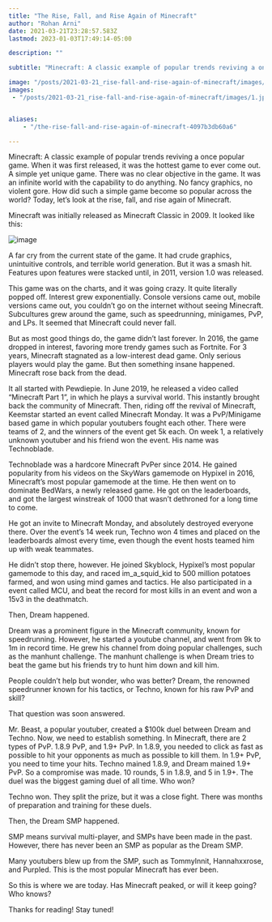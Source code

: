 ```yaml
---
title: "The Rise, Fall, and Rise Again of Minecraft"
author: "Rohan Arni"
date: 2021-03-21T23:28:57.583Z
lastmod: 2023-01-03T17:49:14-05:00

description: ""

subtitle: "Minecraft: A classic example of popular trends reviving a once popular game. When it was first released, it was the hottest game to ever…"

image: "/posts/2021-03-21_rise-fall-and-rise-again-of-minecraft/images/1.jpeg" 
images:
 - "/posts/2021-03-21_rise-fall-and-rise-again-of-minecraft/images/1.jpeg"


aliases:
    - "/the-rise-fall-and-rise-again-of-minecraft-4097b3db60a6"

---
```


Minecraft: A classic example of popular trends reviving a once popular game. When it was first released, it was the hottest game to ever come out. A simple yet unique game. There was no clear objective in the game. It was an infinite world with the capability to do anything. No fancy graphics, no violent gore. How did such a simple game become so popular across the world? Today, let’s look at the rise, fall, and rise again of Minecraft.

Minecraft was initially released as Minecraft Classic in 2009. It looked like this:

![image](/posts/2021-03-21_rise-fall-and-rise-again-of-minecraft/images/1.jpeg#layoutTextWidth)


A far cry from the current state of the game. It had crude graphics, unintuitive controls, and terrible world generation. But it was a smash hit. Features upon features were stacked until, in 2011, version 1.0 was released.






This game was on the charts, and it was going crazy. It quite literally popped off. Interest grew exponentially. Console versions came out, mobile versions came out, you couldn’t go on the internet without seeing Minecraft. Subcultures grew around the game, such as speedrunning, minigames, PvP, and LPs. It seemed that Minecraft could never fall.

But as most good things do, the game didn’t last forever. In 2016, the game dropped in interest, favoring more trendy games such as Fortnite. For 3 years, Minecraft stagnated as a low-interest dead game. Only serious players would play the game. But then something insane happened. Minecraft rose back from the dead.

It all started with Pewdiepie. In June 2019, he released a video called “Minecraft Part 1”, in which he plays a survival world. This instantly brought back the community of Minecraft. Then, riding off the revival of Minecraft, Keemstar started an event called Minecraft Monday. It was a PvP/Minigame based game in which popular youtubers fought each other. There were teams of 2, and the winners of the event get 5k each. On week 1, a relatively unknown youtuber and his friend won the event. His name was Technoblade.

Technoblade was a hardcore Minecraft PvPer since 2014. He gained popularity from his videos on the SkyWars gamemode on Hypixel in 2016, Minecraft’s most popular gamemode at the time. He then went on to dominate BedWars, a newly released game. He got on the leaderboards, and got the largest winstreak of 1000 that wasn’t dethroned for a long time to come.

He got an invite to Minecraft Monday, and absolutely destroyed everyone there. Over the event’s 14 week run, Techno won 4 times and placed on the leaderboards almost every time, even though the event hosts teamed him up with weak teammates.

He didn’t stop there, however. He joined Skyblock, Hypixel’s most popular gamemode to this day, and raced im_a_squid_kid to 500 million potatoes farmed, and won using mind games and tactics. He also participated in a event called MCU, and beat the record for most kills in an event and won a 15v3 in the deathmatch.

Then, Dream happened.

Dream was a prominent figure in the Minecraft community, known for speedrunning. However, he started a youtube channel, and went from 9k to 1m in record time. He grew his channel from doing popular challenges, such as the manhunt challenge. The manhunt challenge is when Dream tries to beat the game but his friends try to hunt him down and kill him.

People couldn’t help but wonder, who was better? Dream, the renowned speedrunner known for his tactics, or Techno, known for his raw PvP and skill?

That question was soon answered.

Mr. Beast, a popular youtuber, created a $100k duel between Dream and Techno. Now, we need to establish something. In Minecraft, there are 2 types of PvP. 1.8.9 PvP, and 1.9+ PvP. In 1.8.9, you needed to click as fast as possible to hit your opponents as much as possible to kill them. In 1.9+ PvP, you need to time your hits. Techno mained 1.8.9, and Dream mained 1.9+ PvP. So a compromise was made. 10 rounds, 5 in 1.8.9, and 5 in 1.9+. The duel was the biggest gaming duel of all time. Who won?






Techno won. They split the prize, but it was a close fight. There was months of preparation and training for these duels.

Then, the Dream SMP happened.

SMP means survival multi-player, and SMPs have been made in the past. However, there has never been an SMP as popular as the Dream SMP.

Many youtubers blew up from the SMP, such as TommyInnit, Hannahxxrose, and Purpled. This is the most popular Minecraft has ever been.

So this is where we are today. Has Minecraft peaked, or will it keep going? Who knows?

Thanks for reading! Stay tuned!
